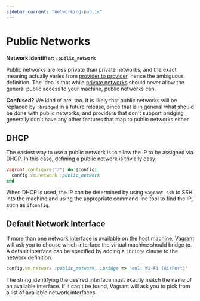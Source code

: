 ```yaml
---
sidebar_current: "networking-public"
---
```


# Public Networks

**Network identifier: `:public_network`**

Public networks are less private than private networks, and the exact
meaning actually varies from [provider to provider](/v2/providers/index.html),
hence the ambiguous definition. The idea is that while
[private networks](/v2/networking/private_network.html) should never allow the
general public access to your machine, public networks can.

<div class="alert alert-info">
	<p>
		<strong>Confused?</strong> We kind of are, too. It is likely that
		public networks will be replaced by <code>:bridged</code> in a
		future release, since that is in general what should be done with
		public networks, and providers that don't support bridging generally
		don't have any other features that map to public networks either.
	</p>
</div>

## DHCP

The easiest way to use a public network is to allow the IP to be assigned
via DHCP. In this case, defining a public network is trivially easy:

```ruby
Vagrant.configure("2") do |config|
  config.vm.network :public_network
end
```

When DHCP is used, the IP can be determined by using `vagrant ssh` to
SSH into the machine and using the appropriate command line tool to find
the IP, such as `ifconfig`.

## Default Network Interface

If more than one network interface is available on the host machine, Vagrant will 
ask you to choose which interface the virtual machine should bridge to. A default
interface can be specified by adding a `:bridge` clause to the network definition.

```ruby
config.vm.network :public_network, :bridge => 'en1: Wi-Fi (AirPort)'
```

The string identifying the desired interface must exactly match the name of an
available interface. If it can't be found, Vagrant will ask you to pick 
from a list of available network interfaces.
